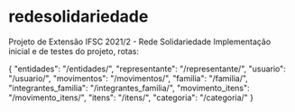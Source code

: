 # redesolidariedade
Projeto de Extensão IFSC 2021/2 - Rede Solidariedade
Implementação inicial e de testes do projeto, rotas:

{
    "entidades": "/entidades/",
    "representante": "/representante/",
    "usuario": "/usuario/",
    "movimentos": "/movimentos/",
    "familia": "/familia/",
    "integrantes_familia": "/integrantes_familia/",
    "movimento_itens": "/movimento_itens/",
    "itens": "/itens/",
    "categoria": "/categoria/"
}
